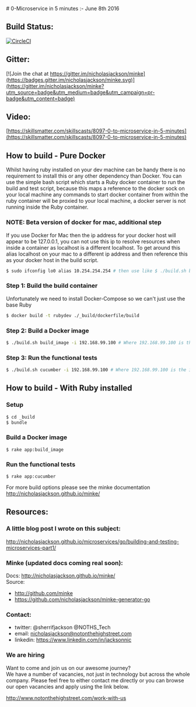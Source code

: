 # 0-Microservice in 5 minutes :- June 8th 2016

## Build Status:  
[![CircleCI](https://circleci.com/gh/nicholasjackson/containersched.svg?style=svg)](https://circleci.com/gh/nicholasjackson/containersched)

## Gitter:  
[![Join the chat at https://gitter.im/nicholasjackson/minke](https://badges.gitter.im/nicholasjackson/minke.svg)](https://gitter.im/nicholasjackson/minke?utm_source=badge&utm_medium=badge&utm_campaign=pr-badge&utm_content=badge)

## Video:
[https://skillsmatter.com/skillscasts/8097-0-to-microservice-in-5-minutes](https://skillsmatter.com/skillscasts/8097-0-to-microservice-in-5-minutes)

## How to build - Pure Docker
Whilst having ruby installed on your dev machine can be handy there is no requirement to install this or any other dependency than Docker.  You can use the simple bash script which starts a Ruby docker container to run the build and test script, because this maps a reference to the docker sock on your local machine any commands to start docker container from within the ruby container will be proxied to your local machine, a docker server is not running inside the Ruby container.

### NOTE: Beta version of docker for mac, additional step
If you use Docker for Mac then the ip address for your docker host will appear to be 127.0.0.1, you can not use this ip to resolve resources when inside a container as localhost is a different localhost.  To get around this alias localhost on your mac to a different ip address and then reference this as your docker host in the build script.
```bash
$ sudo ifconfig lo0 alias 10.254.254.254 # then use like $ ./build.sh build_image -i 10.254.254.254
```

### Step 1: Build the build container
Unfortunately we need to install Docker-Compose so we can't just use the base Ruby
```bash
$ docker build -t rubydev ./_build/dockerfile/build
```

### Step 2: Build a Docker image
```bash
$ ./build.sh build_image -i 192.168.99.100 # Where 192.168.99.100 is the ip address of your docker host
```

### Step 3: Run the functional tests
```bash
$ ./build.sh cucumber -i 192.168.99.100 # Where 192.168.99.100 is the ip address of your docker host
```

## How to build - With Ruby installed
### Setup
```bash
$ cd _build
$ bundle
```

### Build a Docker image
```
$ rake app:build_image
```

### Run the functional tests
```
$ rake app:cucumber
```

For more build options please see the minke documentation http://nicholasjackson.github.io/minke/  


## Resources:

### A little blog post I wrote on this subject:  
http://nicholasjackson.github.io/microservices/go/building-and-testing-microservices-part1/

### Minke (updated docs coming real soon):  
Docs: http://nicholasjackson.github.io/minke/  
Source:   
- http://github.com/minke  
- https://github.com/nicholasjackson/minke-generator-go

### Contact:
- twitter: @sherrifjackson @NOTHS_Tech
- email: nicholasjackson@notonthehighstreet.com
- linkedin: https://www.linkedin.com/in/jacksonnic

### We are hiring
Want to come and join us on our awesome journey?   
We have a number of vacancies, not just in technology but across the whole company.  Please feel free to either contact me directly or you can browse our open vacancies and apply using the link below.

http://www.notonthehighstreet.com/work-with-us
